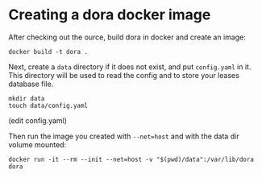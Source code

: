 # Creating a dora docker image

After checking out the ource, build dora in docker and create an image:

```
docker build -t dora .
```

Next, create a `data` directory if it does not exist, and put `config.yaml` in it. This directory will be used to read the config and to store your leases database file.

```
mkdir data
touch data/config.yaml
```

(edit config.yaml)

Then run the image you created with `--net=host` and with the data dir volume mounted:

```
docker run -it --rm --init --net=host -v "$(pwd)/data":/var/lib/dora dora
```
